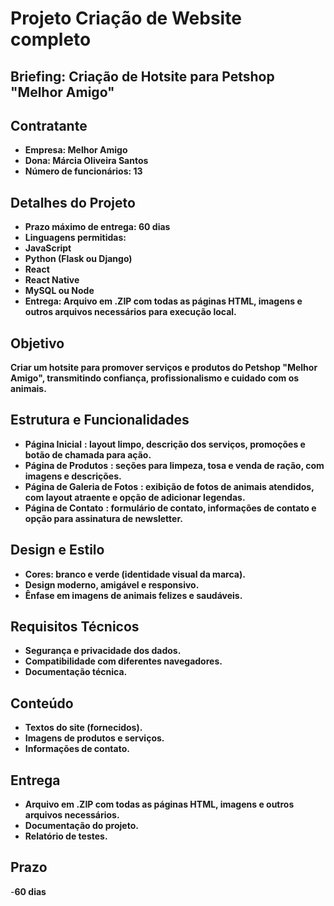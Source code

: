 # **Projeto Criação de Website completo**

## Briefing: Criação de Hotsite para Petshop "Melhor Amigo"

## Contratante

* **Empresa: Melhor Amigo**
* **Dona: Márcia Oliveira Santos**
* **Número de funcionários: 13**

## Detalhes do Projeto

* **Prazo máximo de entrega: 60 dias**
* **Linguagens permitidas:**
* **JavaScript**
* **Python (Flask ou Django)**
* **React**
* **React Native**
* **MySQL ou Node**
* **Entrega: Arquivo em .ZIP com todas as páginas HTML, imagens e outros arquivos necessários para execução local.**

## Objetivo

**Criar um hotsite para promover serviços e produtos do Petshop "Melhor Amigo", transmitindo confiança, profissionalismo e cuidado com os animais.**

## Estrutura e Funcionalidades

* **Página Inicial** **: layout limpo, descrição dos serviços, promoções e botão de chamada para ação.**
* **Página de Produtos** **: seções para limpeza, tosa e venda de ração, com imagens e descrições.**
* **Página de Galeria de Fotos** **: exibição de fotos de animais atendidos, com layout atraente e opção de adicionar legendas.**
* **Página de Contato** **: formulário de contato, informações de contato e opção para assinatura de newsletter.**

## Design e Estilo

* **Cores: branco e verde (identidade visual da marca).**
* **Design moderno, amigável e responsivo.**
* **Ênfase em imagens de animais felizes e saudáveis.**

## Requisitos Técnicos

* **Segurança e privacidade dos dados.**
* **Compatibilidade com diferentes navegadores.**
* **Documentação técnica.**

## Conteúdo

* **Textos do site (fornecidos).**
* **Imagens de produtos e serviços.**
* **Informações de contato.**

## Entrega

* **Arquivo em .ZIP com todas as páginas HTML, imagens e outros arquivos necessários.**
* **Documentação do projeto.**
* **Relatório de testes.**

## Prazo

-**60 dias**

